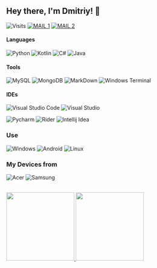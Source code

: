 ## Hey there, I'm Dmitriy! 👋
![Visits](http://estruyf-github.azurewebsites.net/api/VisitorHit?user=TheEnderOficial&repo=Envoy-VC-visitors-badge&countColorcountColor&countColor=%237B1E7A)
[![MAIL 1](https://img.shields.io/badge/MAIL1-D14836?style=for-the-badge&logo=gmail&logoColor=white&link=mailto:enderteamyt.official@gmail.com)](mailto:enderteamyt.official@gmail.com)
[![MAIL 2](https://img.shields.io/badge/MAIL2-D14836?style=for-the-badge&logo=gmail&logoColor=white&link=mailto:enderofficial.ml@gmail.com)](mailto:enderofficial.ml@gmail.com)

#### Languages
![Python](https://img.shields.io/badge/Python-3776AB?style=for-the-badge&logo=python&logoColor=white)
![Kotlin](https://img.shields.io/badge/Kotlin-0095D5?style=for-the-badge&logo=kotlin&logoColor=white)
![C#](https://img.shields.io/badge/C%23-512BD4?style=for-the-badge&logo=dotnet&logoColor=white)
![Java](https://img.shields.io/badge/Java-007396?style=for-the-badge&logo=java&logoColor=white)

#### Tools
![MySQL](https://img.shields.io/badge/MySQL-4479A1?style=for-the-badge&logo=mysql&logoColor=white)
![MongoDB](https://img.shields.io/badge/MongoDB-47A248?style=for-the-badge&logo=mongodb&logoColor=white)
![MarkDown](https://img.shields.io/badge/Markdown-00000F?style=for-the-badge&logo=markdown&logoColor=white)
![Windows Terminal](https://img.shields.io/badge/WindowsTerminal-4D4D4D?style=for-the-badge&logo=windowsterminal&logoColor=white)
#### IDEs
![Visual Studio Code](https://img.shields.io/badge/VSCode-007ACC?style=for-the-badge&logo=visualstudiocode&logoColor=white)
![Visual Studio](https://img.shields.io/badge/VisualStudio-5C2D91?style=for-the-badge&logo=visualstudio&logoColor=white)

![Pycharm](https://img.shields.io/badge/PyCharm-00000F?style=for-the-badge&logo=pycharm&logoColor=white)
![Rider](https://img.shields.io/badge/Rider-00000F?style=for-the-badge&logo=rider&logoColor=white)
![Intellij Idea](https://img.shields.io/badge/Idea-00000F?style=for-the-badge&logo=intellijidea&ilogoColor=white)

### Use
![Windows](https://img.shields.io/badge/Windows-0078D6?style=for-the-badge&logo=windows&logoColor=white)
![Android](https://img.shields.io/badge/Android-3DDC84?style=for-the-badge&logo=android&logoColor=white)
![Linux](https://img.shields.io/badge/Linux-FCC624?style=for-the-badge&logo=linux&logoColor=white)

### My Devices from
![Acer](https://img.shields.io/badge/Acer-83B81A?style=for-the-badge&logo=acer&logoColor=white)
![Samsung](https://img.shields.io/badge/Samsung-1428A0?style=for-the-badge&logo=Samsung&logoColor=white)


<br>
<a href="https://github.com/TheEnderOfficial">
  <img height="180em" src="https://github-readme-stats.vercel.app/api?username=TheEnderOfficial&theme=cobalt" />
  <img height="180em" src="https://github-readme-stats.vercel.app/api/top-langs/?username=TheEnderOfficial&theme=cobalt&layout=compact" />
</a>      
